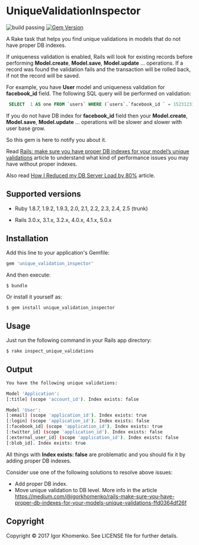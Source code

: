 # UniqueValidationInspector

![build passing](https://travis-ci.org/soulfly/unique_validation_inspector.svg?branch=master)
[![Gem Version](https://badge.fury.io/rb/unique_validation_inspector.svg)](https://badge.fury.io/rb/unique_validation_inspector)

A Rake task that helps you find unique validations in models that do not have proper DB indexes.

If uniqueness validation is enabled, Rails will look for existing records before performing **Model.create**, **Model.save**, **Model.update** ... operations. If a record was found the validation fails and the transaction will be rolled back, if not the record will be saved.

For example, you have **User** model and uniqueness validation for **facebook_id** field. The following SQL query will be performed on validation:

```sql
 SELECT  1 AS one FROM `users` WHERE (`users`.`facebook_id ` = 1523123128921623) LIMIT 1
```
If you do not have DB index for **facebook_id** field then your **Model.create**, **Model.save**, **Model.update** ... operations will be slower and slower with user base grow. 

So this gem is here to notify you about it.

Read [Rails: make sure you have proper DB indexes for your model’s unique validations](https://medium.com/@igorkhomenko/rails-make-sure-you-have-proper-db-indexes-for-your-models-unique-validations-ffd0364df26f) article to understand what kind of performance issues you may have without proper indexes.

Also read [How I Reduced my DB Server Load by 80%](https://schneems.com/2017/07/18/how-i-reduced-my-db-server-load-by-80/) article.

## Supported versions
* Ruby 1.8.7, 1.9.2, 1.9.3, 2.0, 2.1, 2.2, 2.3, 2.4, 2.5 (trunk)

* Rails 3.0.x, 3.1.x, 3.2.x, 4.0.x, 4.1.x, 5.0.x

## Installation

Add this line to your application's Gemfile:

```ruby
gem 'unique_validation_inspector'
```

And then execute:

    $ bundle

Or install it yourself as:

    $ gem install unique_validation_inspector

## Usage

Just run the following command in your Rails app directory:

    $ rake inspect_unique_validations

## Output

```bash
You have the following unique validations:

Model 'Application':
[:title] (scope 'account_id'). Index exists: false

Model 'User':
[:email] (scope 'application_id'). Index exists: true
[:login] (scope 'application_id'). Index exists: false
[:facebook_id] (scope 'application_id'). Index exists: true
[:twitter_id] (scope 'application_id'). Index exists: false
[:external_user_id] (scope 'application_id'). Index exists: false
[:blob_id]. Index exists: true
```
All things with **Index exists: false** are problematic and you should fix it by adding proper DB indexes.

Consider use one of the following solutions to resolve above issues:
* Add proper DB index.
* Move unique validation to DB level.
More info in the article https://medium.com/@igorkhomenko/rails-make-sure-you-have-proper-db-indexes-for-your-models-unique-validations-ffd0364df26f

## Copyright

Copyright © 2017 Igor Khomenko. See LICENSE file for further details.
